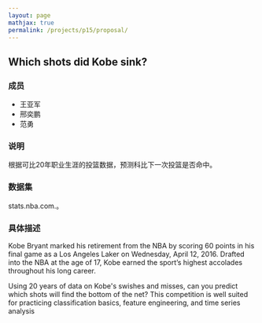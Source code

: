```yaml
---
layout: page
mathjax: true
permalink: /projects/p15/proposal/
---
```


## Which shots did Kobe sink?

### 成员

- 王亚军
- 邢奕鹏
- 范勇

### 说明

根据可比20年职业生涯的投篮数据，预测科比下一次投篮是否命中。

### 数据集

stats.nba.com.。

### 具体描述
Kobe Bryant marked his retirement from the NBA by scoring 60 points in his final game as a Los Angeles Laker on Wednesday, April 12, 2016. Drafted into the NBA at the age of 17, Kobe earned the sport’s highest accolades throughout his long career.

Using 20 years of data on Kobe's swishes and misses, can you predict which shots will find the bottom of the net? This competition is well suited for practicing classification basics, feature engineering, and time series analysis
